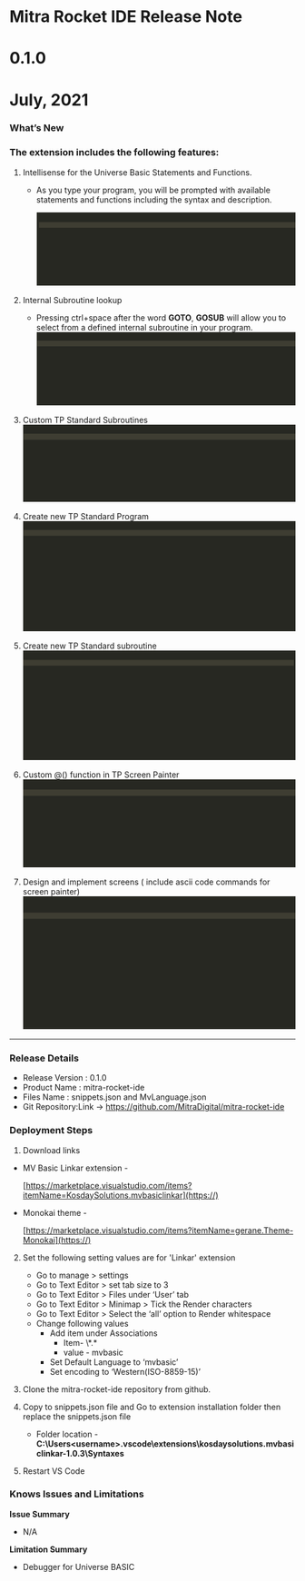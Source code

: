﻿# **Mitra Rocket IDE  Release Note**

# **0.1.0**

# **July, 2021**

### **What’s New**

### The extension includes the following features:

1. Intellisense for the Universe Basic Statements and Functions.

   * As you type your program, you will be prompted with available statements and  functions including the syntax and description.


     ![](1.gif)
2. Internal Subroutine lookup

   * Pressing ctrl+space after the word **GOTO**, **GOSUB** will allow you to select from a defined internal subroutine in your program.
     ![](2.gif)
3. Custom TP Standard Subroutines
   ![](3.gif)
4. Create new TP Standard Program
   ![](4.gif)
5. Create new TP Standard subroutine
   ![](5.gif)
6. Custom @() function in TP Screen Painter
   ![](6.gif)
7. Design and implement screens ( include ascii code commands for screen painter)
   ![](7.gif)

---

### **Release Details**

- Release Version : 0.1.0
- Product Name : mitra-rocket-ide
- Files Name : snippets.json and MvLanguage.json
- Git Repository:Link -> https://github.com/MitraDigital/mitra-rocket-ide

### **Deployment Steps**

1. Download links

- MV Basic Linkar extension -

  [https://marketplace.visualstudio.com/items?itemName=KosdaySolutions.mvbasiclinkar](https://)
- Monokai theme -

  [https://marketplace.visualstudio.com/items?itemName=gerane.Theme-Monokai](https://)

2. Set the following setting values are for 'Linkar' extension

   * Go to manage > settings
   * Go to Text Editor > set tab size to 3
   * Go to Text Editor > Files under ‘User’ tab
   * Go to Text Editor > Minimap > Tick the Render characters
   * Go to Text Editor > Select the ‘all’ option to Render whitespace
   * Change following values
     * Add item under Associations
       * Item- \\*.\*
       * value - mvbasic
     * Set Default Language to ‘mvbasic’
     * Set encoding to ‘Western(ISO-8859-15)’
3. Clone the mitra-rocket-ide repository from github.
4. Copy to snippets.json file and Go to extension installation folder then replace the snippets.json file

   * Folder location - **C:\Users\<username>\.vscode\extensions\kosdaysolutions.mvbasiclinkar-1.0.3\Syntaxes**
5. Restart VS Code

### **Knows Issues and Limitations**

**Issue Summary**

- N/A

**Limitation Summary**

- Debugger for Universe BASIC

